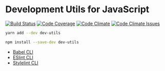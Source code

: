 # Development Utils for JavaScript

[![Build Status](https://travis-ci.org/rusty1s/dev-utils.svg?branch=master)](https://travis-ci.org/rusty1s/dev-utils)
[![Code Coverage](https://img.shields.io/codecov/c/github/rusty1s/dev-utils.svg)](https://codecov.io/github/rusty1s/dev-utils?branch=master)
[![Code Climate](https://codeclimate.com/github/rusty1s/dev-utils/badges/gpa.svg)](https://codeclimate.com/github/rusty1s/dev-utils)
[![Code Climate Issues](https://codeclimate.com/github/rusty1s/dev-utils/badges/issue_count.svg)](https://codeclimate.com/github/rusty1s/dev-utils/issues)

```sh
yarn add --dev dev-utils
```

```sh
npm install --save-dev dev-utils
```

* [Babel CLI](https://babeljs.io/docs/usage/cli/)
* [ESlint CLI](http://eslint.org/docs/user-guide/command-line-interface)
* [Stylelint CLI](https://github.com/stylelint/stylelint/blob/master/docs/user-guide/cli.md)
